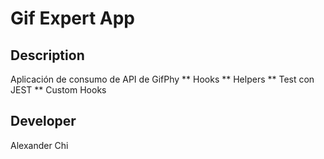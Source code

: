 # Gif Expert App

## Description
Aplicación de consumo de API de GifPhy
** Hooks
** Helpers
** Test con JEST
** Custom Hooks


## Developer
Alexander Chi